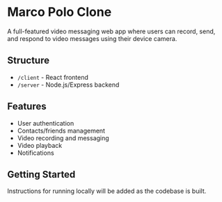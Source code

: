 # Marco Polo Clone

A full-featured video messaging web app where users can record, send, and respond to video messages using their device camera.

## Structure
- `/client` - React frontend
- `/server` - Node.js/Express backend

## Features
- User authentication
- Contacts/friends management
- Video recording and messaging
- Video playback
- Notifications

## Getting Started
Instructions for running locally will be added as the codebase is built.
